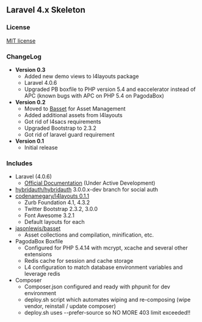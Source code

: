 ## Laravel 4.x Skeleton

### License

[MIT license](http://opensource.org/licenses/MIT)

### ChangeLog
- **Version 0.3**
    - Added new demo views to l4layouts package
    - Laravel 4.0.6
    - Upgraded PB boxfile to PHP version 5.4 and eaccelerator instead of APC (known bugs with APC on PHP 5.4 on PagodaBox)
- **Version 0.2**
	- Moved to [Basset](http://jasonlewis.me/code/basset/4.0) for Asset Management
	- Added additional assets from l4layouts
	- Got rid of l4sacs requirements
	- Upgraded Bootstrap to 2.3.2
	- Got rid of laravel guard requirement
- **Version 0.1**
	- Initial release

### Includes

- Laravel (4.0.6)
	- [Official Documentation](http://four.laravel.com) (Under Active Development)
- [hybridauth/hybridauth](http://hybridauth.sourceforge.net/) 3.0.0.x-dev branch for social auth
- [codenamegary/l4layouts 0.1.1](https://bitbucket.org/codenamegary/l4layouts)
	- Zurb Foundation 4.1, 4.3.2
	- Twitter Bootstrap 2.3.2, 3.0.0
	- Font Awesome 3.2.1
	- Default layouts for each
- [jasonlewis/basset](http://jasonlewis.me/code/basset/4.0)
	- Asset collections and compilation, minification, etc.
- PagodaBox Boxfile
	- Configured for PHP 5.4.14 with mcrypt, xcache and several other extensions
	- Redis cache for session and cache storage
 	- L4 configuration to match database environment variables and leverage redis
- Composer
 	- Composer.json configured and ready with phpunit for dev environment
 	- deploy.sh script which automates wiping and re-composing (wipe vendor, reinstall / update composer)
 	- deploy.sh uses --prefer-source so NO MORE 403 limit exceeded!!
